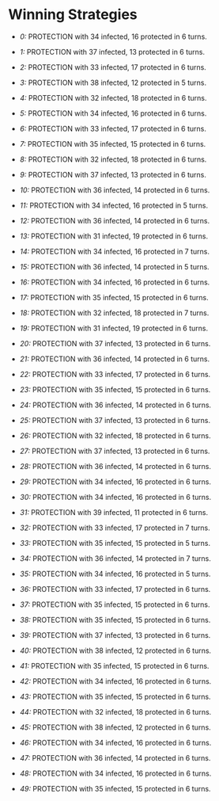 # Winning Strategies

* _0:_ PROTECTION with 34 infected, 16 protected in 6 turns.


* _1:_ PROTECTION with 37 infected, 13 protected in 6 turns.


* _2:_ PROTECTION with 33 infected, 17 protected in 6 turns.


* _3:_ PROTECTION with 38 infected, 12 protected in 5 turns.


* _4:_ PROTECTION with 32 infected, 18 protected in 6 turns.


* _5:_ PROTECTION with 34 infected, 16 protected in 6 turns.


* _6:_ PROTECTION with 33 infected, 17 protected in 6 turns.


* _7:_ PROTECTION with 35 infected, 15 protected in 6 turns.


* _8:_ PROTECTION with 32 infected, 18 protected in 6 turns.


* _9:_ PROTECTION with 37 infected, 13 protected in 6 turns.


* _10:_ PROTECTION with 36 infected, 14 protected in 6 turns.


* _11:_ PROTECTION with 34 infected, 16 protected in 5 turns.


* _12:_ PROTECTION with 36 infected, 14 protected in 6 turns.


* _13:_ PROTECTION with 31 infected, 19 protected in 6 turns.


* _14:_ PROTECTION with 34 infected, 16 protected in 7 turns.


* _15:_ PROTECTION with 36 infected, 14 protected in 5 turns.


* _16:_ PROTECTION with 34 infected, 16 protected in 6 turns.


* _17:_ PROTECTION with 35 infected, 15 protected in 6 turns.


* _18:_ PROTECTION with 32 infected, 18 protected in 7 turns.


* _19:_ PROTECTION with 31 infected, 19 protected in 6 turns.


* _20:_ PROTECTION with 37 infected, 13 protected in 6 turns.


* _21:_ PROTECTION with 36 infected, 14 protected in 6 turns.


* _22:_ PROTECTION with 33 infected, 17 protected in 6 turns.


* _23:_ PROTECTION with 35 infected, 15 protected in 6 turns.


* _24:_ PROTECTION with 36 infected, 14 protected in 6 turns.


* _25:_ PROTECTION with 37 infected, 13 protected in 6 turns.


* _26:_ PROTECTION with 32 infected, 18 protected in 6 turns.


* _27:_ PROTECTION with 37 infected, 13 protected in 6 turns.


* _28:_ PROTECTION with 36 infected, 14 protected in 6 turns.


* _29:_ PROTECTION with 34 infected, 16 protected in 6 turns.


* _30:_ PROTECTION with 34 infected, 16 protected in 6 turns.


* _31:_ PROTECTION with 39 infected, 11 protected in 6 turns.


* _32:_ PROTECTION with 33 infected, 17 protected in 7 turns.


* _33:_ PROTECTION with 35 infected, 15 protected in 5 turns.


* _34:_ PROTECTION with 36 infected, 14 protected in 7 turns.


* _35:_ PROTECTION with 34 infected, 16 protected in 5 turns.


* _36:_ PROTECTION with 33 infected, 17 protected in 6 turns.


* _37:_ PROTECTION with 35 infected, 15 protected in 6 turns.


* _38:_ PROTECTION with 35 infected, 15 protected in 6 turns.


* _39:_ PROTECTION with 37 infected, 13 protected in 6 turns.


* _40:_ PROTECTION with 38 infected, 12 protected in 6 turns.


* _41:_ PROTECTION with 35 infected, 15 protected in 6 turns.


* _42:_ PROTECTION with 34 infected, 16 protected in 6 turns.


* _43:_ PROTECTION with 35 infected, 15 protected in 6 turns.


* _44:_ PROTECTION with 32 infected, 18 protected in 6 turns.


* _45:_ PROTECTION with 38 infected, 12 protected in 6 turns.


* _46:_ PROTECTION with 34 infected, 16 protected in 6 turns.


* _47:_ PROTECTION with 36 infected, 14 protected in 6 turns.


* _48:_ PROTECTION with 34 infected, 16 protected in 6 turns.


* _49:_ PROTECTION with 35 infected, 15 protected in 6 turns.


